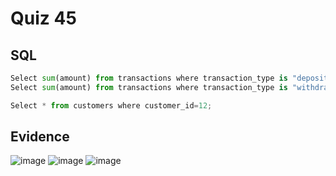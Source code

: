 # Quiz 45
## SQL
```.py
Select sum(amount) from transactions where transaction_type is "deposit" group by account_id;
Select sum(amount) from transactions where transaction_type is "withdraw" group by account_id;

Select * from customers where customer_id=12;
```
## Evidence
![image](https://user-images.githubusercontent.com/111752809/225644402-3073e212-c2fb-463f-a45a-51ebc4a7a934.png)
![image](https://user-images.githubusercontent.com/111752809/225644526-d3f223ca-e3a6-4041-b02f-40b175ab69a4.png)
![image](https://user-images.githubusercontent.com/111752809/225644712-aedc4df0-11bc-481e-944a-806bff037d05.png)



